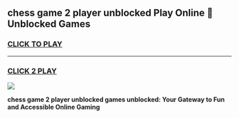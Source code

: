 
## chess game 2 player unblocked Play Online 👋 Unblocked Games
<h3>
<a href="https://premium.freeplayer.one?title=chess_game_2_player_unblocked&ref=19F">CLICK TO PLAY</a></h3>
<hr>

<h3>
<a href="https://premium.freeplayer.one?title=chess_game_2_player_unblocked&ref=19F">CLICK 2 PLAY</a>
  
</h3>

<a href="https://premium.freeplayer.one?title=chess_game_2_player_unblocked&ref=19F"><img src="https://clearcache.store/games.png"></a>


**chess game 2 player unblocked games unblocked: Your Gateway to Fun and Accessible Online Gaming**
